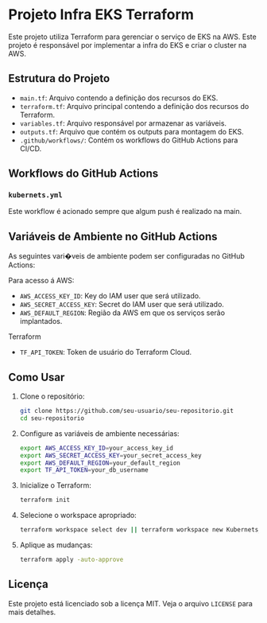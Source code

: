 # Projeto Infra EKS Terraform

Este projeto utiliza Terraform para gerenciar o serviço de EKS na AWS. Este projeto é responsável por implementar a infra do EKS e criar o cluster na AWS.

## Estrutura do Projeto

- `main.tf`: Arquivo contendo a definição dos recursos do EKS.
- `terraform.tf`: Arquivo principal contendo a definição dos recursos do Terraform.
- `variables.tf`: Arquivo responsável por armazenar as variáveis.
- `outputs.tf`: Arquivo que contém os outputs para montagem do EKS.
- `.github/workflows/`: Contém os workflows do GitHub Actions para CI/CD.

## Workflows do GitHub Actions

### `kubernets.yml`

Este workflow é acionado sempre que algum push é realizado na main.

## Variáveis de Ambiente no GitHub Actions

As seguintes vari�veis de ambiente podem ser configuradas no GitHub Actions:

Para acesso á AWS:
- `AWS_ACCESS_KEY_ID`: Key do IAM user que será utilizado.
- `AWS_SECRET_ACCESS_KEY`: Secret do IAM user que será utilizado.
- `AWS_DEFAULT_REGION`: Região da AWS em que os serviços serão implantados.

Terraform
- `TF_API_TOKEN`: Token de usuário do Terraform Cloud.

## Como Usar

1. Clone o repositório:
    ```sh
    git clone https://github.com/seu-usuario/seu-repositorio.git
    cd seu-repositorio
    ```

2. Configure as variáveis de ambiente necessárias:
    ```sh
    export AWS_ACCESS_KEY_ID=your_access_key_id
    export AWS_SECRET_ACCESS_KEY=your_secret_access_key
    export AWS_DEFAULT_REGION=your_default_region
    export TF_API_TOKEN=your_db_username
    ```

3. Inicialize o Terraform:
    ```sh
    terraform init
    ```

4. Selecione o workspace apropriado:
    ```sh
    terraform workspace select dev || terraform workspace new Kubernets_terraform_2
    ```

5. Aplique as mudanças:
    ```sh
    terraform apply -auto-approve
    ```

## Licença

Este projeto está licenciado sob a licença MIT. Veja o arquivo `LICENSE` para mais detalhes.